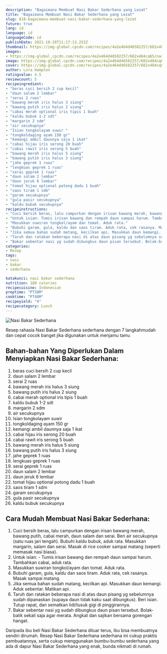 ```yaml
---
description: "Bagaimana Membuat Nasi Bakar Sederhana yang Lezat"
title: "Bagaimana Membuat Nasi Bakar Sederhana yang Lezat"
slug: 818-bagaimana-membuat-nasi-bakar-sederhana-yang-lezat
future: true
lang: id
language: id
languageCode: id
publishDate: 2021-10-28T11:17:13.253Z 
thumbnail: https://img-global.cpcdn.com/recipes/4a2e464d46582257/682x484cq65/nasi-bakar-sederhana-foto-resep-utama.png
images:
- https://img-global.cpcdn.com/recipes/4a2e464d46582257/682x484cq65/nasi-bakar-sederhana-foto-resep-utama.png
image: https://img-global.cpcdn.com/recipes/4a2e464d46582257/682x484cq65/nasi-bakar-sederhana-foto-resep-utama.png
cover: https://img-global.cpcdn.com/recipes/4a2e464d46582257/682x484cq65/nasi-bakar-sederhana-foto-resep-utama.png
author: Lora Hampton
ratingvalue: 4.5
reviewcount: 5
recipeingredient:
- "beras cuci bersih 2 cup kecil"
- "daun salam 2 lembar"
- "serai 2 ruas"
- "bawang merah iris halus 3 siung"
- "bawang putih iris halus 2 siung"
- "cabai merah optional iris tipis 1 buah"
- "kaldu bubuk 1-2 sdt"
- "margarin 2 sdm"
- "air secukupnya"
- "Isian tongkolayam suwir "
- "tongkoldaging ayam 150 gr"
- "kemangi ambil daunnya saja 1 ikat"
- "cabai hijau iris serong 20 buah"
- "cabai rawit iris serong 5 buah"
- "bawang merah iris halus 5 siung"
- "bawang putih iris halus 3 siung"
- "jahe geprek 1 ruas"
- "lengkuas geprek 1 ruas"
- "serai geprek 1 ruas"
- "daun salam 2 lembar"
- "daun jeruk 6 lembar"
- "tomat hijau optional potong dadu 1 buah"
- "saos tiram 1 sdm"
- "garam secukupnya"
- "gula pasir secukupnya"
- "kaldu bubuk secukupnya"
recipeinstructions:
- "Cuci bersih beras, lalu campurkan dengan irisan bawang merah, bawang putih, cabai merah, daun salam dan serai. Beri air secukupnya (satu ruas jari tengah). Bubuhi kaldu bubuk, aduk rata. Masukkan margarin, salam dan serai. Masak di rice cooker sampai matang (seperti memasak nasi biasa)."
- "Untuk isian: Tumis irisan bawang dan rempah daun sampai harum. Tambahkan cabai, aduk rata."
- "Masukkan suwiran tongkol/ayam dan tomat. Aduk rata."
- "Bubuhi garam, gula, kaldu dan saos tiram. Aduk rata, cek rasanya. Masak sampai matang."
- "Jika semua bahan sudah matang, kecilkan api. Masukkan daun kemangi. Aduk sebentar. Matikan api."
- "Taruh dan ratakan beberapa nasi di atas daun pisang yg sebelumnya sudah dipanaskan (supaya daun tidak kaku saat dibungkus). Beri isian. Tutup rapat, dan sematkan lidi/tusuk gigi di pinggirannya."
- "Bakar sebentar nasi yg sudah dibungkus daun pisan tersebut. Bolak-balik sekali saja agar merata. Angkat dan sajikan bersama gorengan hangat."
categories:
- Resep
tags:
- nasi
- bakar
- sederhana

katakunci: nasi bakar sederhana 
nutrition: 160 calories
recipecuisine: Indonesian
preptime: "PT38M"
cooktime: "PT48M"
recipeyield: "4"
recipecategory: Lunch
---
```



![Nasi Bakar Sederhana](https://img-global.cpcdn.com/recipes/4a2e464d46582257/682x484cq65/nasi-bakar-sederhana-foto-resep-utama.png)

Resep rahasia Nasi Bakar Sederhana  sederhana dengan 7 langkahmudah dan cepat cocok banget jika digunakan untuk menjamu tamu

<!--inarticleads1-->

## Bahan-bahan Yang Diperlukan Dalam Menyiapkan Nasi Bakar Sederhana:

1. beras cuci bersih 2 cup kecil
1. daun salam 2 lembar
1. serai 2 ruas
1. bawang merah iris halus 3 siung
1. bawang putih iris halus 2 siung
1. cabai merah optional iris tipis 1 buah
1. kaldu bubuk 1-2 sdt
1. margarin 2 sdm
1. air secukupnya
1. Isian tongkolayam suwir 
1. tongkoldaging ayam 150 gr
1. kemangi ambil daunnya saja 1 ikat
1. cabai hijau iris serong 20 buah
1. cabai rawit iris serong 5 buah
1. bawang merah iris halus 5 siung
1. bawang putih iris halus 3 siung
1. jahe geprek 1 ruas
1. lengkuas geprek 1 ruas
1. serai geprek 1 ruas
1. daun salam 2 lembar
1. daun jeruk 6 lembar
1. tomat hijau optional potong dadu 1 buah
1. saos tiram 1 sdm
1. garam secukupnya
1. gula pasir secukupnya
1. kaldu bubuk secukupnya



<!--inarticleads2-->

## Cara Mudah Membuat Nasi Bakar Sederhana:

1. Cuci bersih beras, lalu campurkan dengan irisan bawang merah, bawang putih, cabai merah, daun salam dan serai. Beri air secukupnya (satu ruas jari tengah). Bubuhi kaldu bubuk, aduk rata. Masukkan margarin, salam dan serai. Masak di rice cooker sampai matang (seperti memasak nasi biasa).
1. Untuk isian: - Tumis irisan bawang dan rempah daun sampai harum. Tambahkan cabai, aduk rata.
1. Masukkan suwiran tongkol/ayam dan tomat. Aduk rata.
1. Bubuhi garam, gula, kaldu dan saos tiram. Aduk rata, cek rasanya. Masak sampai matang.
1. Jika semua bahan sudah matang, kecilkan api. Masukkan daun kemangi. Aduk sebentar. Matikan api.
1. Taruh dan ratakan beberapa nasi di atas daun pisang yg sebelumnya sudah dipanaskan (supaya daun tidak kaku saat dibungkus). Beri isian. Tutup rapat, dan sematkan lidi/tusuk gigi di pinggirannya.
1. Bakar sebentar nasi yg sudah dibungkus daun pisan tersebut. Bolak-balik sekali saja agar merata. Angkat dan sajikan bersama gorengan hangat.




Daripada ibu beli  Nasi Bakar Sederhana  diluar terus, ibu  bisa membuatnya sendiri dirumah. Resep  Nasi Bakar Sederhana  sederhana ini cukup praktis pembuatannya, serta cukup menggunakan bumbu-bumbu sederhana yang ada di dapur  Nasi Bakar Sederhana  yang enak, bunda nikmati di rumah.

